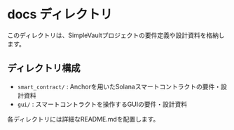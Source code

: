 # docs ディレクトリ

このディレクトリは、SimpleVaultプロジェクトの要件定義や設計資料を格納します。

## ディレクトリ構成

- `smart_contract/` : Anchorを用いたSolanaスマートコントラクトの要件・設計資料
- `gui/` : スマートコントラクトを操作するGUIの要件・設計資料

各ディレクトリには詳細なREADME.mdを配置します。
